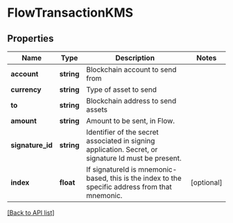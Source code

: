 # FlowTransactionKMS

## Properties

Name | Type | Description | Notes
------------ | ------------- | ------------- | -------------
**account** | **string** | Blockchain account to send from |
**currency** | **string** | Type of asset to send |
**to** | **string** | Blockchain address to send assets |
**amount** | **string** | Amount to be sent, in Flow. |
**signature_id** | **string** | Identifier of the secret associated in signing application. Secret, or signature Id must be present. |
**index** | **float** | If signatureId is mnemonic-based, this is the index to the specific address from that mnemonic. | [optional]

[[Back to API list]](../../README.md#api-endpoints)
